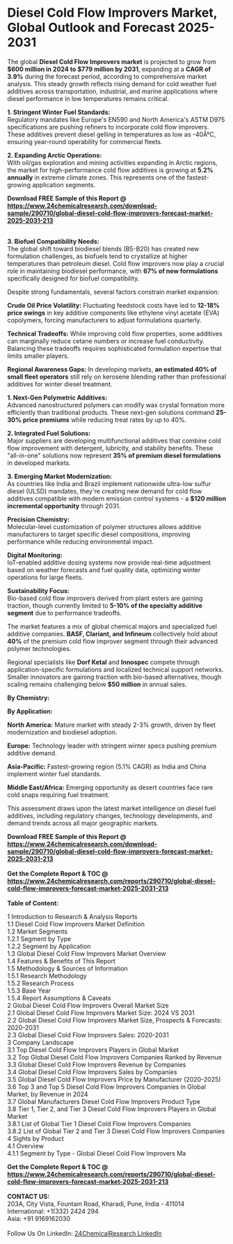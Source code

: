 <h1>Diesel Cold Flow Improvers Market, Global Outlook and Forecast 2025-2031</h1><p>The global <strong>Diesel Cold Flow Improvers market</strong> is projected to grow from <strong>$600 million in 2024 to $779 million by 2031</strong>, expanding at a <strong>CAGR of 3.9%</strong> during the forecast period, according to comprehensive market analysis. This steady growth reflects rising demand for cold weather fuel additives across transportation, industrial, and marine applications where diesel performance in low temperatures remains critical.</p><p><strong>1. Stringent Winter Fuel Standards:</strong><br>
Regulatory mandates like Europe's EN590 and North America's ASTM D975 specifications are pushing refiners to incorporate cold flow improvers. These additives prevent diesel gelling in temperatures as low as -40Â°C, ensuring year-round operability for commercial fleets.</p><p><strong>2. Expanding Arctic Operations:</strong><br>
With oil/gas exploration and mining activities expanding in Arctic regions, the market for high-performance cold flow additives is growing at <strong>5.2% annually</strong> in extreme climate zones. This represents one of the fastest-growing application segments.</p><div><b>Download FREE Sample of this Report @ 
            <a href="https://www.24chemicalresearch.com/download-sample/290710/global-diesel-cold-flow-improvers-forecast-market-2025-2031-213">
            https://www.24chemicalresearch.com/download-sample/290710/global-diesel-cold-flow-improvers-forecast-market-2025-2031-213</a></b></div><br><p><strong>3. Biofuel Compatibility Needs:</strong><br>
The global shift toward biodiesel blends (B5-B20) has created new formulation challenges, as biofuels tend to crystallize at higher temperatures than petroleum diesel. Cold flow improvers now play a crucial role in maintaining biodiesel performance, with <strong>67% of new formulations</strong> specifically designed for biofuel compatibility.</p><p>Despite strong fundamentals, several factors constrain market expansion:</p><p><strong>Crude Oil Price Volatility:</strong> Fluctuating feedstock costs have led to <strong>12-18% price swings</strong> in key additive components like ethylene vinyl acetate (EVA) copolymers, forcing manufacturers to adjust formulations quarterly.</p><p><strong>Technical Tradeoffs:</strong> While improving cold flow properties, some additives can marginally reduce cetane numbers or increase fuel conductivity. Balancing these tradeoffs requires sophisticated formulation expertise that limits smaller players.</p><p><strong>Regional Awareness Gaps:</strong> In developing markets, <strong>an estimated 40% of small fleet operators</strong> still rely on kerosene blending rather than professional additives for winter diesel treatment.</p><p><strong>1. Next-Gen Polymetric Additives:</strong><br>
Advanced nanostructured polymers can modify wax crystal formation more efficiently than traditional products. These next-gen solutions command <strong>25-30% price premiums</strong> while reducing treat rates by up to 40%.</p><p><strong>2. Integrated Fuel Solutions:</strong><br>
Major suppliers are developing multifunctional additives that combine cold flow improvement with detergent, lubricity, and stability benefits. These "all-in-one" solutions now represent <strong>35% of premium diesel formulations</strong> in developed markets.</p><p><strong>3. Emerging Market Modernization:</strong><br>
As countries like India and Brazil implement nationwide ultra-low sulfur diesel (ULSD) mandates, they're creating new demand for cold flow additives compatible with modern emission control systems - a <strong>$120 million incremental opportunity</strong> through 2031.</p><p><strong>Precision Chemistry:</strong><br>
	Molecular-level customization of polymer structures allows additive manufacturers to target specific diesel compositions, improving performance while reducing environmental impact.</p><p><strong>Digital Monitoring:</strong><br>
	IoT-enabled additive dosing systems now provide real-time adjustment based on weather forecasts and fuel quality data, optimizing winter operations for large fleets.</p><p><strong>Sustainability Focus:</strong><br>
	Bio-based cold flow improvers derived from plant esters are gaining traction, though currently limited to <strong>5-10% of the specialty additive segment</strong> due to performance tradeoffs.</p><p>The market features a mix of global chemical majors and specialized fuel additive companies. <strong>BASF, Clariant, and Infineum</strong> collectively hold about <strong>40%</strong> of the premium cold flow improver segment through their advanced polymer technologies.</p><p>Regional specialists like <strong>Dorf Ketal</strong> and <strong>Innospec</strong> compete through application-specific formulations and localized technical support networks. Smaller innovators are gaining traction with bio-based alternatives, though scaling remains challenging below <strong>$50 million</strong> in annual sales.</p><p><strong>By Chemistry:</strong></p><p><strong>By Application:</strong></p><p><strong>North America:</strong> Mature market with steady 2-3% growth, driven by fleet modernization and biodiesel adoption.</p><p><strong>Europe:</strong> Technology leader with stringent winter specs pushing premium additive demand.</p><p><strong>Asia-Pacific:</strong> Fastest-growing region (5.1% CAGR) as India and China implement winter fuel standards.</p><p><strong>Middle East/Africa:</strong> Emerging opportunity as desert countries face rare cold snaps requiring fuel treatment.</p><p>This assessment draws upon the latest market intelligence on diesel fuel additives, including regulatory changes, technology developments, and demand trends across all major geographic markets.</p><div><b>Download FREE Sample of this Report @ 
            <a href="https://www.24chemicalresearch.com/download-sample/290710/global-diesel-cold-flow-improvers-forecast-market-2025-2031-213">
            https://www.24chemicalresearch.com/download-sample/290710/global-diesel-cold-flow-improvers-forecast-market-2025-2031-213</a></b></div><br><div><b>Get the Complete Report & TOC @ 
            <a href="https://www.24chemicalresearch.com/reports/290710/global-diesel-cold-flow-improvers-forecast-market-2025-2031-213">
            https://www.24chemicalresearch.com/reports/290710/global-diesel-cold-flow-improvers-forecast-market-2025-2031-213</a></b></div><br>
            <b>Table of Content:</b><p>1 Introduction to Research & Analysis Reports<br />
 1.1 Diesel Cold Flow Improvers Market Definition<br />
 1.2 Market Segments<br />
 1.2.1 Segment by Type<br />
 1.2.2 Segment by Application<br />
 1.3 Global Diesel Cold Flow Improvers Market Overview<br />
 1.4 Features & Benefits of This Report<br />
 1.5 Methodology & Sources of Information<br />
 1.5.1 Research Methodology<br />
 1.5.2 Research Process<br />
 1.5.3 Base Year<br />
 1.5.4 Report Assumptions & Caveats<br />
2 Global Diesel Cold Flow Improvers Overall Market Size<br />
 2.1 Global Diesel Cold Flow Improvers Market Size: 2024 VS 2031<br />
 2.2 Global Diesel Cold Flow Improvers Market Size, Prospects & Forecasts: 2020-2031<br />
 2.3 Global Diesel Cold Flow Improvers Sales: 2020-2031<br />
3 Company Landscape<br />
 3.1 Top Diesel Cold Flow Improvers Players in Global Market<br />
 3.2 Top Global Diesel Cold Flow Improvers Companies Ranked by Revenue<br />
 3.3 Global Diesel Cold Flow Improvers Revenue by Companies<br />
 3.4 Global Diesel Cold Flow Improvers Sales by Companies<br />
 3.5 Global Diesel Cold Flow Improvers Price by Manufacturer (2020-2025)<br />
 3.6 Top 3 and Top 5 Diesel Cold Flow Improvers Companies in Global Market, by Revenue in 2024<br />
 3.7 Global Manufacturers Diesel Cold Flow Improvers Product Type<br />
 3.8 Tier 1, Tier 2, and Tier 3 Diesel Cold Flow Improvers Players in Global Market<br />
 3.8.1 List of Global Tier 1 Diesel Cold Flow Improvers Companies<br />
 3.8.2 List of Global Tier 2 and Tier 3 Diesel Cold Flow Improvers Companies<br />
4 Sights by Product<br />
 4.1 Overview<br />
 4.1.1 Segment by Type - Global Diesel Cold Flow Improvers Ma</p><div><b>Get the Complete Report & TOC @ 
            <a href="https://www.24chemicalresearch.com/reports/290710/global-diesel-cold-flow-improvers-forecast-market-2025-2031-213">
            https://www.24chemicalresearch.com/reports/290710/global-diesel-cold-flow-improvers-forecast-market-2025-2031-213</a></b></div><br><b>CONTACT US:</b><br>
            203A, City Vista, Fountain Road, Kharadi, Pune, India - 411014<br>
            International: +1(332) 2424 294<br>
            Asia: +91 9169162030 <br><br>
            Follow Us On LinkedIn: <a href="https://www.linkedin.com/company/24chemicalresearch/">24ChemicalResearch LinkedIn</a>